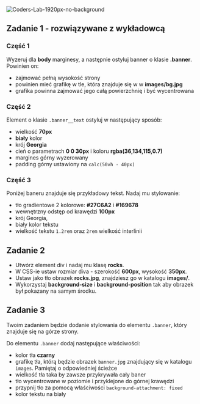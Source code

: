 ![Coders-Lab-1920px-no-background](https://user-images.githubusercontent.com/30623667/104709394-2cabee80-571f-11eb-9518-ea6a794e558e.png)


## Zadanie 1 - rozwiązywane z wykładowcą

### Część 1
Wyzeruj dla **body** marginesy, a następnie ostyluj banner o klasie **.banner**. Powinien on:

- zajmować pełną wysokość strony
- powinien mieć grafikę w tle, która znajduje się w w **images/bg.jpg**
- grafika powinna zajmować jego całą powierzchnię i być wycentrowana


### Część 2
Element o klasie `.banner__text` ostyluj w następujący sposób:

- wielkość **70px**
- **biały** kolor
- krój **Georgia**
- cień o parametrach **0 0 30px** i koloru **rgba(36,134,115,0.7)**
- margines górny wyzerowany
- padding górny ustawiony na `calc(50vh - 40px)`


### Część 3
Poniżej baneru znajduje się przykładowy tekst. Nadaj mu stylowanie:

- tło gradientowe 2 kolorowe: **#27C6A2** i **#169678**
- wewnętrzny odstęp od krawędzi **100px**
- krój Georgia,
- biały kolor tekstu
- wielkość tekstu `1.2rem` oraz `2rem` wielkość interlinii



## Zadanie 2

* Utwórz element div i nadaj mu klasę **rocks**.
* W CSS-ie ustaw rozmiar diva - szerokość **600px**, wysokość **350px**.
* Ustaw jako tło obrazek **rocks.jpg**, znajdziesz go w katalogu **images/**.
* Wykorzystaj **background-size** i **background-position** tak aby obrazek był pokazany na samym środku.



## Zadanie 3

Twoim zadaniem będzie dodanie stylowania do elementu `.banner`, który znajduje się na górze strony.

Do elementu `.banner` dodaj następujące właściwości:

- kolor tła **czarny**
- grafikę tła, którą będzie obrazek `banner.jpg` znajdujący się w katalogu `images`. Pamiętaj o odpowiedniej ścieżce
- wielkość tła taka by zawsze przykrywała cały baner
- tło wycentrowane w poziomie i przyklejone do górnej krawędzi
- przypnij tło za pomocą właściwości `background-attachment: fixed`
- kolor tekstu na biały

